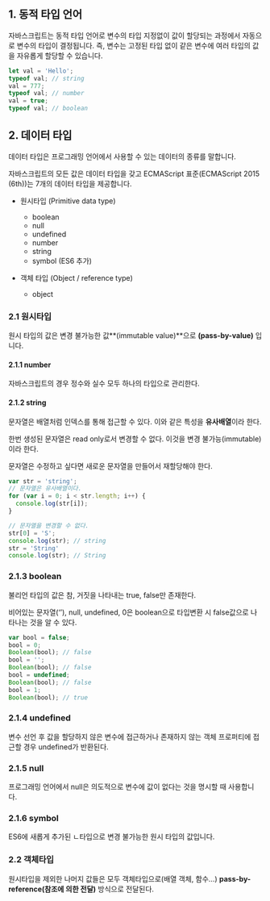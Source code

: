 1\. 동적 타입 언어
------------

 자바스크립트는 동적 타입 언어로 변수의 타입 지정없이 값이 할당되는 과정에서 자동으로 변수의 타입이 결정됩니다. 즉, 변수는 고정된 타입 없이 같은 변수에 여러 타입의 값을 자유롭게 할당할 수 있습니다.

```js
let val = 'Hello';
typeof val; // string
val = 777;
typeof val; // number
val = true;
typeof val; // boolean
```

2\. 데이터 타입
----------

 데이터 타입은 프로그래밍 언어에서 사용할 수 있는 데이터의 종류를 말합니다.

 자바스크립트의 모든 값은 데이터 타입을 갖고 ECMAScript 표준(ECMAScript 2015 (6th))는 7개의 데이터 타입을 제공합니다.

* 원시타입 (Primitive data type)
  * boolean
  * null
  * undefined
  * number
  * string
  * symbol (ES6 추가)

* 객체 타입 (Object / reference type)
  * object

###  2.1 원시타입

 원시 타입의 값은 변경 불가능한 값**(immutable value)**으로 **(pass-by-value)** 입니다.

####  2.1.1 number

 자바스크립트의 경우 정수와 실수 모두 하나의 타입으로 관리한다.

####  2.1.2 string

 문자열은 배열처럼 인덱스를 통해 접근할 수 있다. 이와 같은 특성을 **유사배열**이라 한다.

 한번 생성된 문자열은 read only로서 변경할 수 없다. 이것을 변경 불가능(immutable)이라 한다.

 문자열은 수정하고 싶다면 새로운 문자열을 만들어서 재할당해야 한다.

```js
var str = 'string';
// 문자열은 유사배열이다.
for (var i = 0; i < str.length; i++) {
  console.log(str[i]);
}

// 문자열을 변경할 수 없다.
str[0] = 'S';
console.log(str); // string
str = 'String'
console.log(str); // String
```

###  2.1.3 boolean

 불리언 타입의 값은 참, 거짓을 나타내는 true, false만 존재한다.

 비어있는 문자열(‘’), null, undefined, 0은 boolean으로 타입변환 시 false값으로 나타나는 것을 알 수 있다.

```js
var bool = false;
bool = 0; 
Boolean(bool); // false
bool = '';
Boolean(bool); // false
bool = undefined;
Boolean(bool); // false
bool = 1;
Boolean(bool); // true
```

###  2.1.4 undefined

 변수 선언 후 값을 할당하지 않은 변수에 접근하거나 존재하지 않는 객체 프로퍼티에 접근할 경우 undefined가 반환된다.

###  2.1.5 null

 프로그래밍 언어에서 null은 의도적으로 변수에 값이 없다는 것을 명시할 때 사용합니다.

###  2.1.6 symbol

 ES6에 새롭게 추가된 ㄴ타입으로 변경 불가능한 원시 타입의 값입니다.



###  2.2 객체타입

 원시타입을 제외한 나머지 값들은 모두 객체타입으로(배열 객체, 함수…) **pass-by-reference(참조에 의한 전달)** 방식으로 전달된다.
